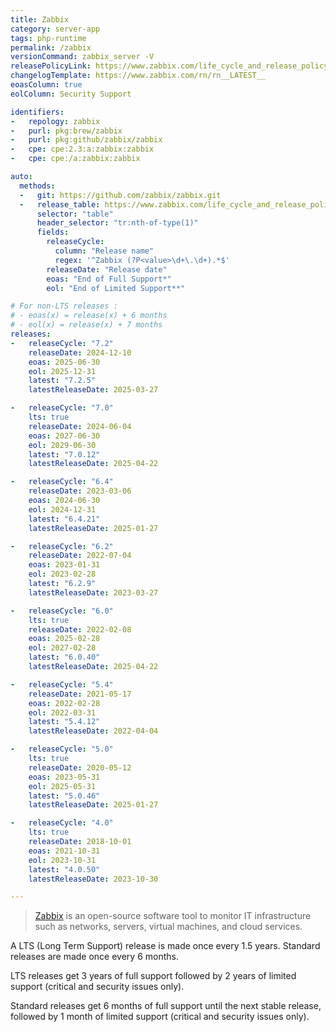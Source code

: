 ```yaml
---
title: Zabbix
category: server-app
tags: php-runtime
permalink: /zabbix
versionCommand: zabbix_server -V
releasePolicyLink: https://www.zabbix.com/life_cycle_and_release_policy
changelogTemplate: https://www.zabbix.com/rn/rn__LATEST__
eoasColumn: true
eolColumn: Security Support

identifiers:
-   repology: zabbix
-   purl: pkg:brew/zabbix
-   purl: pkg:github/zabbix/zabbix
-   cpe: cpe:2.3:a:zabbix:zabbix
-   cpe: cpe:/a:zabbix:zabbix

auto:
  methods:
  -   git: https://github.com/zabbix/zabbix.git
  -   release_table: https://www.zabbix.com/life_cycle_and_release_policy
      selector: "table"
      header_selector: "tr:nth-of-type(1)"
      fields:
        releaseCycle:
          column: "Release name"
          regex: '^Zabbix (?P<value>\d+\.\d+).*$'
        releaseDate: "Release date"
        eoas: "End of Full Support*"
        eol: "End of Limited Support**"

# For non-LTS releases :
# - eoas(x) = release(x) + 6 months
# - eol(x) = release(x) + 7 months
releases:
-   releaseCycle: "7.2"
    releaseDate: 2024-12-10
    eoas: 2025-06-30
    eol: 2025-12-31
    latest: "7.2.5"
    latestReleaseDate: 2025-03-27

-   releaseCycle: "7.0"
    lts: true
    releaseDate: 2024-06-04
    eoas: 2027-06-30
    eol: 2029-06-30
    latest: "7.0.12"
    latestReleaseDate: 2025-04-22

-   releaseCycle: "6.4"
    releaseDate: 2023-03-06
    eoas: 2024-06-30
    eol: 2024-12-31
    latest: "6.4.21"
    latestReleaseDate: 2025-01-27

-   releaseCycle: "6.2"
    releaseDate: 2022-07-04
    eoas: 2023-01-31
    eol: 2023-02-28
    latest: "6.2.9"
    latestReleaseDate: 2023-03-27

-   releaseCycle: "6.0"
    lts: true
    releaseDate: 2022-02-08
    eoas: 2025-02-28
    eol: 2027-02-28
    latest: "6.0.40"
    latestReleaseDate: 2025-04-22

-   releaseCycle: "5.4"
    releaseDate: 2021-05-17
    eoas: 2022-02-28
    eol: 2022-03-31
    latest: "5.4.12"
    latestReleaseDate: 2022-04-04

-   releaseCycle: "5.0"
    lts: true
    releaseDate: 2020-05-12
    eoas: 2023-05-31
    eol: 2025-05-31
    latest: "5.0.46"
    latestReleaseDate: 2025-01-27

-   releaseCycle: "4.0"
    lts: true
    releaseDate: 2018-10-01
    eoas: 2021-10-31
    eol: 2023-10-31
    latest: "4.0.50"
    latestReleaseDate: 2023-10-30

---
```


> [Zabbix](https://www.zabbix.com/) is an open-source software tool to monitor IT infrastructure
> such as networks, servers, virtual machines, and cloud services.

A LTS (Long Term Support) release is made once every 1.5 years. Standard releases are made once
every 6 months.

LTS releases get 3 years of full support followed by 2 years of limited support (critical and
security issues only).

Standard releases get 6 months of full support until the next stable release, followed by 1 month of
limited support (critical and security issues only).
